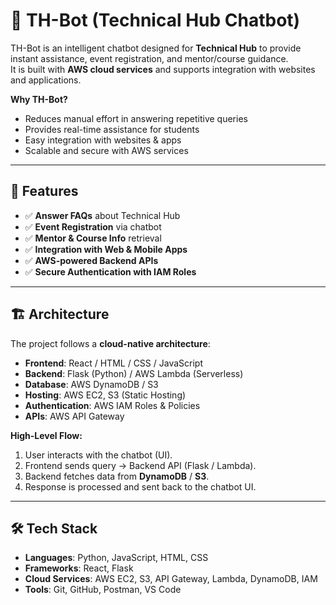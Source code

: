 # 🤖 TH-Bot (Technical Hub Chatbot)

TH-Bot is an intelligent chatbot designed for **Technical Hub** to provide instant assistance, event registration, and mentor/course guidance.  
It is built with **AWS cloud services** and supports integration with websites and applications.

**Why TH-Bot?**
- Reduces manual effort in answering repetitive queries  
- Provides real-time assistance for students  
- Easy integration with websites & apps  
- Scalable and secure with AWS services  

---

## 🚀 Features
- ✅ **Answer FAQs** about Technical Hub  
- ✅ **Event Registration** via chatbot  
- ✅ **Mentor & Course Info** retrieval  
- ✅ **Integration with Web & Mobile Apps**  
- ✅ **AWS-powered Backend APIs**  
- ✅ **Secure Authentication with IAM Roles**  

---

## 🏗️ Architecture
The project follows a **cloud-native architecture**:

- **Frontend**: React / HTML / CSS / JavaScript  
- **Backend**: Flask (Python) / AWS Lambda (Serverless)  
- **Database**: AWS DynamoDB / S3  
- **Hosting**: AWS EC2, S3 (Static Hosting)  
- **Authentication**: AWS IAM Roles & Policies  
- **APIs**: AWS API Gateway  

**High-Level Flow:**
1. User interacts with the chatbot (UI).  
2. Frontend sends query → Backend API (Flask / Lambda).  
3. Backend fetches data from **DynamoDB** / **S3**.  
4. Response is processed and sent back to the chatbot UI.  

---

## 🛠️ Tech Stack
- **Languages**: Python, JavaScript, HTML, CSS  
- **Frameworks**: React, Flask  
- **Cloud Services**: AWS EC2, S3, API Gateway, Lambda, DynamoDB, IAM  
- **Tools**: Git, GitHub, Postman, VS Code  
